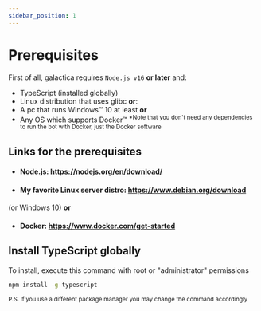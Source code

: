 ```yaml
---
sidebar_position: 1
---
```


# Prerequisites
First of all, galactica requires <code>Node.js v16</code> **or later** and:
  - TypeScript (installed globally)
  - Linux distribution that uses glibc **or**:
  - A pc that runs Windows™ 10 at least **or**
  - Any OS which supports Docker™
  <sup>*Note that you don't need any dependencies to run the bot with Docker, just the Docker software</sup>
## Links for the prerequisites

  - #### Node.js: https://nodejs.org/en/download/
  - #### My favorite Linux server distro: https://www.debian.org/download 
  (or Windows 10) **or**
  - #### Docker: https://www.docker.com/get-started

## Install TypeScript globally

To install, execute this command with root or "administrator" permissions

```bash
npm install -g typescript
```
<sup>P.S. If you use a different package manager you may change the command accordingly</sup>
